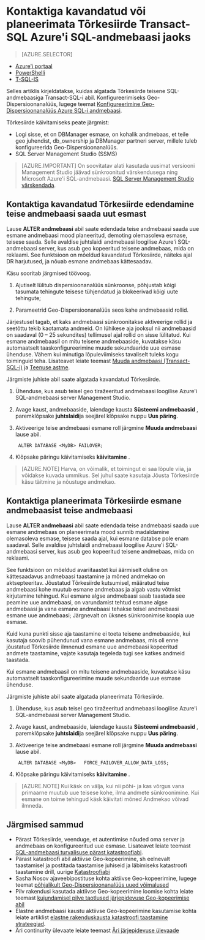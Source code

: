 <properties 
    pageTitle="Kontaktiga kavandatud või planeerimata Tõrkesiirde Transact-SQL Azure'i SQL-andmebaasi jaoks | Microsoft Azure'i" 
    description="Plaanitud või planeerimata Tõrkesiirde kontaktiga Azure SQL-i andmebaasi Transact-SQL-i abil" 
    services="sql-database" 
    documentationCenter="" 
    authors="CarlRabeler" 
    manager="jhubbard" 
    editor=""/>

<tags
    ms.service="sql-database"
    ms.devlang="NA"
    ms.topic="article"
    ms.tgt_pltfrm="NA"
    ms.workload="data-management"
    ms.date="08/29/2016"
    ms.author="carlrab"/>

# <a name="initiate-a-planned-or-unplanned-failover-for-azure-sql-database-with-transact-sql"></a>Kontaktiga kavandatud või planeerimata Tõrkesiirde Transact-SQL Azure'i SQL-andmebaasi jaoks


> [AZURE.SELECTOR]
- [Azure'i portaal](sql-database-geo-replication-failover-portal.md)
- [PowerShelli](sql-database-geo-replication-failover-powershell.md)
- [T-SQL-IS](sql-database-geo-replication-failover-transact-sql.md)


Selles artiklis kirjeldatakse, kuidas algatada Tõrkesiirde teisene SQL-andmebaasiga Transact-SQL-i abil. Konfigureerimiseks Geo-Dispersioonanalüüs, lugege teemat [Konfigureerimine Geo-Dispersioonanalüüs Azure SQL-i andmebaasi](sql-database-geo-replication-transact-sql.md).



Tõrkesiirde käivitamiseks peate järgmist:

- Logi sisse, et on DBManager esmase, on kohalik andmebaas, et teile geo juhendist, db_ownership ja DBManager partneri server, millele tuleb konfigureerida Geo-Dispersioonanalüüs.
- SQL Server Management Studio (SSMS)


> [AZURE.IMPORTANT] On soovitatav alati kasutada uusimat versiooni Management Studio jäävad sünkroonitud värskendusega ning Microsoft Azure'i SQL-andmebaasi. [SQL Server Management Studio värskendada](https://msdn.microsoft.com/library/mt238290.aspx).




## <a name="initiate-a-planned-failover-promoting-a-secondary-database-to-become-the-new-primary"></a>Kontaktiga kavandatud Tõrkesiirde edendamine teise andmebaasi saada uut esmast

Lause **ALTER andmebaasi** abil saate edendada teise andmebaasi saada uue esmane andmebaasi mood planeeritud, demoting olemasoleva esmase, teisese saada. Selle avaldise juhtslaidi andmebaasi loogilise Azure'i SQL-andmebaasi server, kus asub geo kopeeritud teisene andmebaas, mida on reklaami. See funktsioon on mõeldud kavandatud Tõrkesiirde, näiteks ajal DR harjutused, ja nõuab esmane andmebaas kättesaadav.

Käsu sooritab järgmised töövoog.

1. Ajutiselt lülitub dispersioonanalüüs sünkroonse, põhjustab kõigi tasumata tehingute teisese tühjendatud ja blokeerivad kõigi uute tehingute;

2. Parameetrid Geo-Dispersioonanalüüs seos kahe andmebaasid rollid.  

Järjestusel tagab, et kaks andmebaasi sünkroonitakse aktiveerige rollid ja seetõttu tekib kaotamata andmeid. On lühikese aja jooksul nii andmebaasid on saadaval (0 – 25 sekundites) tellimusel ajal rollid on sisse lülitatud. Kui esmane andmebaasil on mitu teisene andmebaaside, kuvatakse käsu automaatselt taaskonfigureerimine muude sekundaaride uue esmase ühenduse.  Vähem kui minutiga lõpuleviimiseks tavaliselt tuleks kogu toiminguid teha. Lisateavet leiate teemast [Muuda andmebaasi (Transact-SQL-i)](https://msdn.microsoft.com/library/mt574871.aspx) ja [Teenuse astme](sql-database-service-tiers.md).


Järgmiste juhiste abil saate algatada kavandatud Tõrkesiirde.

1. Ühenduse, kus asub teisel geo tiražeeritud andmebaasi loogilise Azure'i SQL-andmebaasi server Management Studio.

2. Avage kaust, andmebaaside, laiendage kausta **Süsteemi andmebaasid** , paremklõpsake **juhtslaidi**ja seejärel klõpsake nuppu **Uus päring**.

3. Aktiveerige teise andmebaasi esmane roll järgmine **Muuda andmebaasi** lause abil.

        ALTER DATABASE <MyDB> FAILOVER;

4. Klõpsake päringu käivitamiseks **käivitamine** .

>[AZURE.NOTE] Harva, on võimalik, et toimingut ei saa lõpule viia, ja võidakse kuvada ummikus. Sel juhul saate kasutaja Jõusta Tõrkesiirde käsu täitmine ja nõustuge andmekao.


## <a name="initiate-an-unplanned-failover-from-the-primary-database-to-the-secondary-database"></a>Kontaktiga planeerimata Tõrkesiirde esmane andmebaasist teise andmebaasi

Lause **ALTER andmebaasi** abil saate edendada teise andmebaasi saada uue esmane andmebaas on planeerimata mood sunnib madaldamine olemasoleva esmase, teisese saada ajal, kui esmane databse pole enam saadaval. Selle avaldise juhtslaidi andmebaasi loogilise Azure'i SQL-andmebaasi server, kus asub geo kopeeritud teisene andmebaas, mida on reklaami.

See funktsioon on mõeldud avariitaastet kui äärmiselt oluline on kättesaadavus andmebaasi taastamine ja mõned andmekao on aktsepteeritav. Jõustatud Tõrkesiirde kutsumisel, määratud teise andmebaasi kohe muutub esmane andmebaas ja algab vastu võtmist kirjutamine tehingud. Kui esmane algse andmebaasi saab taastada see peamine uue andmebaasi, on varundamist tehtud esmane algse andmebaasi ja vana esmane andmebaasi tehakse teisel andmebaasi esmane uue andmebaasi; Järgnevalt on üksnes sünkroonimise koopia uue esmase.

Kuid kuna punkti sisse aja taastamine ei toeta teisene andmebaaside, kui kasutaja soovib pühendunud vana esmane andmebaas, mis oli enne jõustatud Tõrkesiirde ilmnenud esmane uue andmebaasi kopeeritud andmete taastamine, vajate kasutaja tegeleda tugi see katkes andmeid taastada.

Kui esmane andmebaasil on mitu teisene andmebaaside, kuvatakse käsu automaatselt taaskonfigureerimine muude sekundaaride uue esmase ühenduse.

Järgmiste juhiste abil saate algatada planeerimata Tõrkesiirde.

1. Ühenduse, kus asub teisel geo tiražeeritud andmebaasi loogilise Azure'i SQL-andmebaasi server Management Studio.

2. Avage kaust, andmebaaside, laiendage kausta **Süsteemi andmebaasid** , paremklõpsake **juhtslaidi**ja seejärel klõpsake nuppu **Uus päring**.

3. Aktiveerige teise andmebaasi esmane roll järgmine **Muuda andmebaasi** lause abil.

        ALTER DATABASE <MyDB>   FORCE_FAILOVER_ALLOW_DATA_LOSS;

4. Klõpsake päringu käivitamiseks **käivitamine** .

>[AZURE.NOTE] Kui käsk on välja, kui nii põhi- ja kas võrgus vana primaarne muutub uue teisese kohe, ilma andmete sünkroonimine. Kui esmane on toime tehingud käsk käivitati mõned Andmekao võivad ilmneda.



## <a name="next-steps"></a>Järgmised sammud   

- Pärast Tõrkesiirde, veenduge, et autentimise nõuded oma server ja andmebaas on konfigureeritud uue esmase. Lisateavet leiate teemast [SQL-andmebaasi turvalisuse pärast katastroofiabi](sql-database-geo-replication-security-config.md).
- Pärast katastroofi abil aktiivse Geo-kopeerimine, sh eelnevalt taastamisel ja postitada taastamise juhiseid ja läbimiseks katastroofi taastamine drill, uurige [Katastroofiabi](sql-database-disaster-recovery.md)
- Sasha Nosov ajaveebipostituse kohta aktiivse Geo-kopeerimine, lugege teemat [põhjalikult Geo-Dispersioonanalüüs uued võimalused](https://azure.microsoft.com/blog/spotlight-on-new-capabilities-of-azure-sql-database-geo-replication/)
- Pilv rakendusi kasutada aktiivse Geo-kopeerimine loomise kohta leiate teemast [kujundamisel pilve taotlused järjepidevuse Geo-kopeerimise abil](sql-database-designing-cloud-solutions-for-disaster-recovery.md)
- Elastne andmebaasi kaustu aktiivse Geo-kopeerimine kasutamise kohta leiate artiklist [elastne rakenduskausta katastroofi taastamine strateegiad](sql-database-disaster-recovery-strategies-for-applications-with-elastic-pool.md).
- Äri continurity ülevaate leiate teemast [Äri järjepidevuse ülevaade](sql-database-business-continuity.md)
